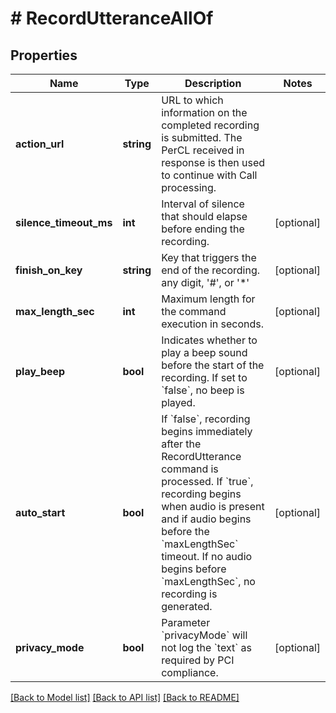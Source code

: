 # # RecordUtteranceAllOf

## Properties

Name | Type | Description | Notes
------------ | ------------- | ------------- | -------------
**action_url** | **string** | URL to which information on the completed recording is submitted. The PerCL received in response is then used to continue with Call processing. |
**silence_timeout_ms** | **int** | Interval of silence that should elapse before ending the recording. | [optional]
**finish_on_key** | **string** | Key that triggers the end of the recording. any digit, &#39;#&#39;, or &#39;*&#39; | [optional]
**max_length_sec** | **int** | Maximum length for the command execution in seconds. | [optional]
**play_beep** | **bool** | Indicates whether to play a beep sound before the start of the recording. If set to &#x60;false&#x60;, no beep is played. | [optional]
**auto_start** | **bool** | If &#x60;false&#x60;, recording begins immediately after the RecordUtterance command is processed. If &#x60;true&#x60;, recording begins when audio is present and if audio begins before the &#x60;maxLengthSec&#x60; timeout. If no audio begins before &#x60;maxLengthSec&#x60;, no recording is generated. | [optional]
**privacy_mode** | **bool** | Parameter &#x60;privacyMode&#x60; will not log the &#x60;text&#x60; as required by PCI compliance. | [optional]

[[Back to Model list]](../../README.md#models) [[Back to API list]](../../README.md#endpoints) [[Back to README]](../../README.md)
